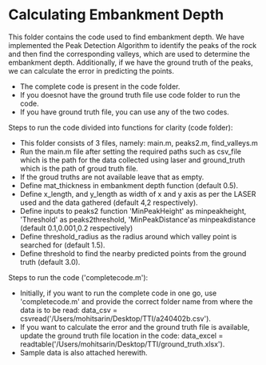 # Calculating Embankment Depth

This folder contains the code used to find embankment depth. We have implemented the Peak Detection Algorithm to identify the peaks of the rock and then find the corresponding valleys, which are used to determine the embankment depth. Additionally, if we have the ground truth of the peaks, we can calculate the error in predicting the points.

- The complete code is present in the code folder. 
- If you doesnot have the ground truth file use code folder to run the code. 
- If you have ground truth file, you can use any of the two codes. 

Steps to run the code divided into functions for clarity (code folder):

- This folder consists of 3 files, namely: main.m, peaks2.m, find_valleys.m
- Run the main.m file after setting the required paths such as csv_file which is the path for the data collected using laser and ground_truth which is the path of groud truth file.
- If the groud truths are not available leave that as empty. 
- Define mat_thickness in embankment depth function (default 0.5).
- Define x_length, and y_length as width of x and y axis as per the LASER used and the data gathered (default 4,2 respectively).
- Define inputs to peaks2 function 'MinPeakHeight' as minpeakheight, 'Threshold' as peaks2threshold, 'MinPeakDistance'as minpeakdistance (default 0.1,0.001,0.2 respectively)
- Define threshold_radius as the radius around which valley point is searched for (default 1.5).
- Define threshold to find the nearby predicted points from the ground truth (default 3.0).

Steps to run the code ('completecode.m'):

- Initially, if you want to run the complete code in one go, use 'completecode.m' and provide the correct folder name from where the data is to be read: data_csv = csvread('/Users/mohitsarin/Desktop/TTI/a240402b.csv').
- If you want to calculate the error and the ground truth file is available, update the ground truth file location in the code: data_excel = readtable('/Users/mohitsarin/Desktop/TTI/ground_truth.xlsx').
- Sample data is also attached herewith.


